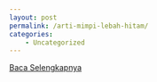 ```yaml
---
layout: post
permalink: /arti-mimpi-lebah-hitam/
categories:
    - Uncategorized
---
```


[Baca Selengkapnya](/10)